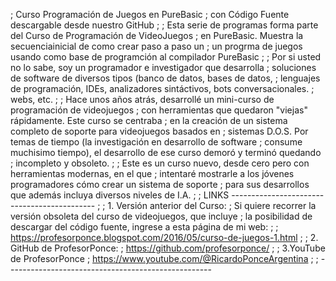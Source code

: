 ; Curso Programación de Juegos en PureBasic
; con Código Fuente descargable desde nuestro GitHub
; 
; Esta serie de programas forma parte del Curso de Programación de VideoJuegos
; en PureBasic. Muestra la secuenciainicial de como crear paso a paso un
; un progrma de juegos usando como base de programción al compilador PureBasic
;
; Por si usted no lo sabe, soy un programador e investigador que desarrolla
; soluciones de software de diversos tipos (banco de datos, bases de datos, 
; lenguajes de programación, IDEs, analizadores sintáctivos, bots conversacionales.
; webs, etc.
; 
; Hace unos años atrás, desarrollé un mini-curso de programación de videojuegos
; con herramientas que quedaron "viejas" rápidamente. Este curso se centraba
; en la creación de un sistema completo de soporte para videojuegos basados en
; sistemas D.O.S. Por temas de tiempo (la investigación en desarrollo de software
; consume muchisimo tiempo), el desarrollo de ese curso demoró y terminó quedando
; incompleto y obsoleto.
;
; Este es un curso nuevo, desde cero pero con herramientas modernas, en el que 
; intentaré mostrarle a los jóvenes programadores cómo crear un sistema de soporte
; para sus desarrollos que además incluya diversos niveles de I.A.
;
; LINKS --------------------------------------------
;
; 1. Versión anterior del Curso:
;      Si quiere recorrer la versión obsoleta del curso de videojuegos, que incluye
;      la posibilidad de descargar del código fuente, ingrese a esta página de mi web:
;
;      https://profesorponce.blogspot.com/2016/05/curso-de-juegos-1.html
;
; 2. GitHub de ProfesorPonce:
;      https://github.com/profesorponce/
;
; 3.YouTube de ProfesorPonce
;      https://www.youtube.com/@RicardoPonceArgentina
;
; ---------------------------------------------------
